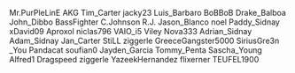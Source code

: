 Mr.PurPleLinE 
AKG
Tim_Carter
jacky23
Luis_Barbaro
BoBBoB
Drake_Balboa
John_Dibbo 
BassFighter
C.Johnson
R.J.
Jason_Blanco
noel
Paddy_Sidnay
xDavid09
Aproxol
niclas796
VAIO_i5
Viley
Nova333
Adrian_Sidnay
Adam_Sidnay
Jan_Carter
StiLL
ziggerle
GreeceGangster5000
SiriusGre3n
_You
Pandacat
soufian0
Jayden_Garcia
Tommy_Penta 
Sascha_Young
Alfred1
Dragspeed
ziggerle 
YazeekHernandez
flixerner
TEUFEL1900

